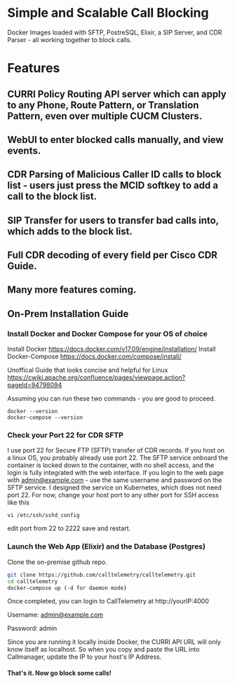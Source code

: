 # Simple and Scalable Call Blocking
Docker Images loaded with SFTP, PostreSQL, Elixir, a SIP Server, and CDR Parser - all working together to block calls.
# Features
## CURRI Policy Routing API server which can apply to any Phone, Route Pattern, or Translation Pattern, even over multiple CUCM Clusters.
## WebUI to enter blocked calls manually, and view events.
## CDR Parsing of Malicious Caller ID calls to block list - users just press the MCID softkey to add a call to the block list.
## SIP Transfer for users to transfer bad calls into, which adds to the block list.
## Full CDR decoding of every field per Cisco CDR Guide.
## Many more features coming.

## On-Prem Installation Guide

### Install Docker and Docker Compose for your OS of choice
Install Docker
https://docs.docker.com/v17.09/engine/installation/
Install Docker-Compose
https://docs.docker.com/compose/install/

Unoffical Guide that looks concise and helpful for Linux
https://cwiki.apache.org/confluence/pages/viewpage.action?pageId=94798094

Assuming you can run these two commands - you are good to proceed.
```
docker --version
docker-compose --version
```

### Check your Port 22 for CDR SFTP
I use port 22 for Secure FTP (SFTP) transfer of CDR records. If you host on a linux OS, you probably already use port 22. The SFTP service onboard the container is locked down to the container, with no shell access, and the login is fully integrated with the web interface. If you login to the web page with admin@example.com - use the same username and password on the SFTP service.
I designed the service on Kubernetes, which does not need port 22. For now, change your host port to any other port for SSH access like this
```
vi /etc/ssh/sshd_config
```
edit port from 22 to 2222
save and restart.

### Launch the Web App (Elixir) and the Database (Postgres)
Clone the on-premise github repo. 

``` bash
git clone https://github.com/calltelemetry/calltelemetry.git
cd calltelemetry
docker-compose up (-d for daemon mode)

```
 
Once completed, you can login to CallTelemetry at http://yourIP:4000

Username: admin@example.com

Password: admin

Since you are running it locally inside Docker, the CURRI API URL will only know itself as localhost. So when you copy and paste the URL into Callmanager, update the IP to your host's IP Address.

#### That's it. Now go block some calls!
